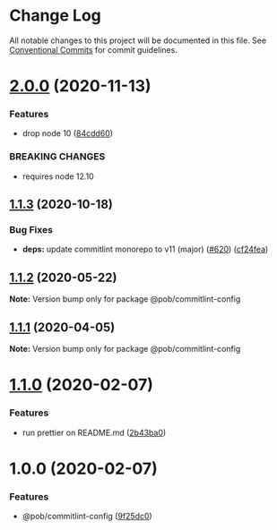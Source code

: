 # Change Log

All notable changes to this project will be documented in this file.
See [Conventional Commits](https://conventionalcommits.org) for commit guidelines.

# [2.0.0](https://github.com/christophehurpeau/pob/compare/@pob/commitlint-config@1.1.3...@pob/commitlint-config@2.0.0) (2020-11-13)


### Features

* drop node 10 ([84cdd60](https://github.com/christophehurpeau/pob/commit/84cdd609edf105ca89692d913d5f363deb747ae1))


### BREAKING CHANGES

* requires node 12.10





## [1.1.3](https://github.com/christophehurpeau/pob/compare/@pob/commitlint-config@1.1.2...@pob/commitlint-config@1.1.3) (2020-10-18)


### Bug Fixes

* **deps:** update commitlint monorepo to v11 (major) ([#620](https://github.com/christophehurpeau/pob/issues/620)) ([cf24fea](https://github.com/christophehurpeau/pob/commit/cf24fea46492d2238673a344d36fc2723199073b))





## [1.1.2](https://github.com/christophehurpeau/pob/compare/@pob/commitlint-config@1.1.1...@pob/commitlint-config@1.1.2) (2020-05-22)

**Note:** Version bump only for package @pob/commitlint-config





## [1.1.1](https://github.com/christophehurpeau/pob/compare/@pob/commitlint-config@1.1.0...@pob/commitlint-config@1.1.1) (2020-04-05)

**Note:** Version bump only for package @pob/commitlint-config





# [1.1.0](https://github.com/christophehurpeau/pob/compare/@pob/commitlint-config@1.0.0...@pob/commitlint-config@1.1.0) (2020-02-07)


### Features

* run prettier on README.md ([2b43ba0](https://github.com/christophehurpeau/pob/commit/2b43ba0c07dfea9f991d88af9daf7b852853a4fa))





# 1.0.0 (2020-02-07)


### Features

* @pob/commitlint-config ([9f25dc0](https://github.com/christophehurpeau/pob/commit/9f25dc055bb811103c2b38d25dd7361991116710))
